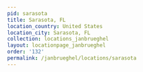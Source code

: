 ```yaml
---
pid: sarasota
title: Sarasota, FL
location_country: United States
location_city: Sarasota, FL
collection: locations_janbrueghel
layout: locationpage_janbrueghel
order: '132'
permalink: /janbrueghel/locations/sarasota
---
```

